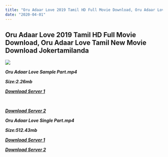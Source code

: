 ```yaml
---
title: "Oru Adaar Love 2019 Tamil HD Full Movie Download, Oru Adaar Love Tamil New Movie Download Jokertamilanda"
date: "2020-04-01"
---
```


## Oru Adaar Love 2019 Tamil HD Full Movie Download, Oru Adaar Love Tamil New Movie Download Jokertamilanda

![](https://images.moviebuff.com/61663271-6b53-4c54-9117-19f816686c54?w=1000)

**_Oru Adaar Love Sample Part.mp4_**

**_Size:2.26mb_**

**_[Download Server 1](http://b7.wetransfer.vip/files/Tamil{a3b04ca4513862e5e6faa05865f310bf9da13080b46bbc045b167bb82cb0d9ff}20Movies/Tamil{a3b04ca4513862e5e6faa05865f310bf9da13080b46bbc045b167bb82cb0d9ff}202019{a3b04ca4513862e5e6faa05865f310bf9da13080b46bbc045b167bb82cb0d9ff}20Movies/Oru{a3b04ca4513862e5e6faa05865f310bf9da13080b46bbc045b167bb82cb0d9ff}20Adaar{a3b04ca4513862e5e6faa05865f310bf9da13080b46bbc045b167bb82cb0d9ff}20Love{a3b04ca4513862e5e6faa05865f310bf9da13080b46bbc045b167bb82cb0d9ff}20(2019)/Oru{a3b04ca4513862e5e6faa05865f310bf9da13080b46bbc045b167bb82cb0d9ff}20Adaar{a3b04ca4513862e5e6faa05865f310bf9da13080b46bbc045b167bb82cb0d9ff}20Love{a3b04ca4513862e5e6faa05865f310bf9da13080b46bbc045b167bb82cb0d9ff}20(2019){a3b04ca4513862e5e6faa05865f310bf9da13080b46bbc045b167bb82cb0d9ff}20HD{a3b04ca4513862e5e6faa05865f310bf9da13080b46bbc045b167bb82cb0d9ff}20DVDRip/Oru{a3b04ca4513862e5e6faa05865f310bf9da13080b46bbc045b167bb82cb0d9ff}20Adaar{a3b04ca4513862e5e6faa05865f310bf9da13080b46bbc045b167bb82cb0d9ff}20Love{a3b04ca4513862e5e6faa05865f310bf9da13080b46bbc045b167bb82cb0d9ff}20(2019){a3b04ca4513862e5e6faa05865f310bf9da13080b46bbc045b167bb82cb0d9ff}20Sample{a3b04ca4513862e5e6faa05865f310bf9da13080b46bbc045b167bb82cb0d9ff}20(640x360).mp4)_**

**_[  
](http://b7.wetransfer.vip/files/Tamil{a3b04ca4513862e5e6faa05865f310bf9da13080b46bbc045b167bb82cb0d9ff}20Movies/Tamil{a3b04ca4513862e5e6faa05865f310bf9da13080b46bbc045b167bb82cb0d9ff}202019{a3b04ca4513862e5e6faa05865f310bf9da13080b46bbc045b167bb82cb0d9ff}20Movies/Oru{a3b04ca4513862e5e6faa05865f310bf9da13080b46bbc045b167bb82cb0d9ff}20Adaar{a3b04ca4513862e5e6faa05865f310bf9da13080b46bbc045b167bb82cb0d9ff}20Love{a3b04ca4513862e5e6faa05865f310bf9da13080b46bbc045b167bb82cb0d9ff}20(2019)/Oru{a3b04ca4513862e5e6faa05865f310bf9da13080b46bbc045b167bb82cb0d9ff}20Adaar{a3b04ca4513862e5e6faa05865f310bf9da13080b46bbc045b167bb82cb0d9ff}20Love{a3b04ca4513862e5e6faa05865f310bf9da13080b46bbc045b167bb82cb0d9ff}20(2019){a3b04ca4513862e5e6faa05865f310bf9da13080b46bbc045b167bb82cb0d9ff}20HD{a3b04ca4513862e5e6faa05865f310bf9da13080b46bbc045b167bb82cb0d9ff}20DVDRip/Oru{a3b04ca4513862e5e6faa05865f310bf9da13080b46bbc045b167bb82cb0d9ff}20Adaar{a3b04ca4513862e5e6faa05865f310bf9da13080b46bbc045b167bb82cb0d9ff}20Love{a3b04ca4513862e5e6faa05865f310bf9da13080b46bbc045b167bb82cb0d9ff}20(2019){a3b04ca4513862e5e6faa05865f310bf9da13080b46bbc045b167bb82cb0d9ff}20Sample{a3b04ca4513862e5e6faa05865f310bf9da13080b46bbc045b167bb82cb0d9ff}20(640x360).mp4)_**

**_[Download Server 2](http://b7.wetransfer.vip/files/Tamil{a3b04ca4513862e5e6faa05865f310bf9da13080b46bbc045b167bb82cb0d9ff}20Movies/Tamil{a3b04ca4513862e5e6faa05865f310bf9da13080b46bbc045b167bb82cb0d9ff}202019{a3b04ca4513862e5e6faa05865f310bf9da13080b46bbc045b167bb82cb0d9ff}20Movies/Oru{a3b04ca4513862e5e6faa05865f310bf9da13080b46bbc045b167bb82cb0d9ff}20Adaar{a3b04ca4513862e5e6faa05865f310bf9da13080b46bbc045b167bb82cb0d9ff}20Love{a3b04ca4513862e5e6faa05865f310bf9da13080b46bbc045b167bb82cb0d9ff}20(2019)/Oru{a3b04ca4513862e5e6faa05865f310bf9da13080b46bbc045b167bb82cb0d9ff}20Adaar{a3b04ca4513862e5e6faa05865f310bf9da13080b46bbc045b167bb82cb0d9ff}20Love{a3b04ca4513862e5e6faa05865f310bf9da13080b46bbc045b167bb82cb0d9ff}20(2019){a3b04ca4513862e5e6faa05865f310bf9da13080b46bbc045b167bb82cb0d9ff}20HD{a3b04ca4513862e5e6faa05865f310bf9da13080b46bbc045b167bb82cb0d9ff}20DVDRip/Oru{a3b04ca4513862e5e6faa05865f310bf9da13080b46bbc045b167bb82cb0d9ff}20Adaar{a3b04ca4513862e5e6faa05865f310bf9da13080b46bbc045b167bb82cb0d9ff}20Love{a3b04ca4513862e5e6faa05865f310bf9da13080b46bbc045b167bb82cb0d9ff}20(2019){a3b04ca4513862e5e6faa05865f310bf9da13080b46bbc045b167bb82cb0d9ff}20Sample{a3b04ca4513862e5e6faa05865f310bf9da13080b46bbc045b167bb82cb0d9ff}20(640x360).mp4)_**

**_Oru Adaar Love Single Part.mp4_**

**_Size:512.43mb_**

**_[Download Server 1  
](http://b7.wetransfer.vip/files/Tamil{a3b04ca4513862e5e6faa05865f310bf9da13080b46bbc045b167bb82cb0d9ff}20Movies/Tamil{a3b04ca4513862e5e6faa05865f310bf9da13080b46bbc045b167bb82cb0d9ff}202019{a3b04ca4513862e5e6faa05865f310bf9da13080b46bbc045b167bb82cb0d9ff}20Movies/Oru{a3b04ca4513862e5e6faa05865f310bf9da13080b46bbc045b167bb82cb0d9ff}20Adaar{a3b04ca4513862e5e6faa05865f310bf9da13080b46bbc045b167bb82cb0d9ff}20Love{a3b04ca4513862e5e6faa05865f310bf9da13080b46bbc045b167bb82cb0d9ff}20(2019)/Oru{a3b04ca4513862e5e6faa05865f310bf9da13080b46bbc045b167bb82cb0d9ff}20Adaar{a3b04ca4513862e5e6faa05865f310bf9da13080b46bbc045b167bb82cb0d9ff}20Love{a3b04ca4513862e5e6faa05865f310bf9da13080b46bbc045b167bb82cb0d9ff}20(2019){a3b04ca4513862e5e6faa05865f310bf9da13080b46bbc045b167bb82cb0d9ff}20HD{a3b04ca4513862e5e6faa05865f310bf9da13080b46bbc045b167bb82cb0d9ff}20DVDRip/Oru{a3b04ca4513862e5e6faa05865f310bf9da13080b46bbc045b167bb82cb0d9ff}20Adaar{a3b04ca4513862e5e6faa05865f310bf9da13080b46bbc045b167bb82cb0d9ff}20Love{a3b04ca4513862e5e6faa05865f310bf9da13080b46bbc045b167bb82cb0d9ff}20(2019){a3b04ca4513862e5e6faa05865f310bf9da13080b46bbc045b167bb82cb0d9ff}20Single{a3b04ca4513862e5e6faa05865f310bf9da13080b46bbc045b167bb82cb0d9ff}20Part{a3b04ca4513862e5e6faa05865f310bf9da13080b46bbc045b167bb82cb0d9ff}20(640x360).mp4)_**

**_[Download Server 2](http://b7.wetransfer.vip/files/Tamil{a3b04ca4513862e5e6faa05865f310bf9da13080b46bbc045b167bb82cb0d9ff}20Movies/Tamil{a3b04ca4513862e5e6faa05865f310bf9da13080b46bbc045b167bb82cb0d9ff}202019{a3b04ca4513862e5e6faa05865f310bf9da13080b46bbc045b167bb82cb0d9ff}20Movies/Oru{a3b04ca4513862e5e6faa05865f310bf9da13080b46bbc045b167bb82cb0d9ff}20Adaar{a3b04ca4513862e5e6faa05865f310bf9da13080b46bbc045b167bb82cb0d9ff}20Love{a3b04ca4513862e5e6faa05865f310bf9da13080b46bbc045b167bb82cb0d9ff}20(2019)/Oru{a3b04ca4513862e5e6faa05865f310bf9da13080b46bbc045b167bb82cb0d9ff}20Adaar{a3b04ca4513862e5e6faa05865f310bf9da13080b46bbc045b167bb82cb0d9ff}20Love{a3b04ca4513862e5e6faa05865f310bf9da13080b46bbc045b167bb82cb0d9ff}20(2019){a3b04ca4513862e5e6faa05865f310bf9da13080b46bbc045b167bb82cb0d9ff}20HD{a3b04ca4513862e5e6faa05865f310bf9da13080b46bbc045b167bb82cb0d9ff}20DVDRip/Oru{a3b04ca4513862e5e6faa05865f310bf9da13080b46bbc045b167bb82cb0d9ff}20Adaar{a3b04ca4513862e5e6faa05865f310bf9da13080b46bbc045b167bb82cb0d9ff}20Love{a3b04ca4513862e5e6faa05865f310bf9da13080b46bbc045b167bb82cb0d9ff}20(2019){a3b04ca4513862e5e6faa05865f310bf9da13080b46bbc045b167bb82cb0d9ff}20Single{a3b04ca4513862e5e6faa05865f310bf9da13080b46bbc045b167bb82cb0d9ff}20Part{a3b04ca4513862e5e6faa05865f310bf9da13080b46bbc045b167bb82cb0d9ff}20(640x360).mp4)_**
